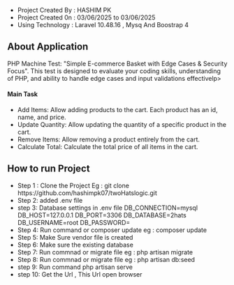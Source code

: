 
<ul>
    <li>Project Created By  : HASHIM PK  </li>
    <li>Project Created 0n  : 03/06/2025 to 03/06/2025 </li>
    <li>Using Technology    : Laravel 10.48.16 , Mysq And Boostrap 4   </li>
</ul>


<h2 style="font-weight: bold";>About Application</h2>
<p>PHP Machine Test:  "Simple E-commerce Basket with Edge Cases & Security Focus". This test is designed to evaluate your coding skills, understanding of PHP, and ability to handle edge cases and input validations effectivelp>
<h4>Main Task </h4>
<ul> 
<li>Add Items: Allow adding products to the cart. Each product has an id, name, and
price.</li>
<li> Update Quantity: Allow updating the quantity of a specific product in the cart.</li>
<li> Remove Items: Allow removing a product entirely from the cart.</li>
<li> Calculate Total: Calculate the total price of all items in the cart.</li>
</ul>
<h2 style="font-weight: bold";>How to run Project </h2>
<ul>
    <li>Step 1 : Clone the Project Eg : git clone  https://github.com/hashimpk07/twoHatslogic.git  </li>
    <li>Step 2: added .env file</li>
    <li>step 3: Database settings in .env file 
           DB_CONNECTION=mysql 
           DB_HOST=127.0.0.1 
           DB_PORT=3306 
           DB_DATABASE=2hats  
           DB_USERNAME=root 
           DB_PASSWORD= 
    </li>
    <li>Step 4: Run command or composer update eg : composer update </li>
    <li>Step 5: Make Sure vendor file is created </li>
    <li>Step 6: Make sure the existing database</li>
    <li>Step 7: Run commnad or migrate file eg : php artisan migrate</li>
    <li>Step 8: Run commnad or migrate file eg : php artisan db:seed</li>
    <li>step 9: Run command php artisan serve</li>
    <li>step 10: Get the Url , This Url open browser </li>
   
</ul>

